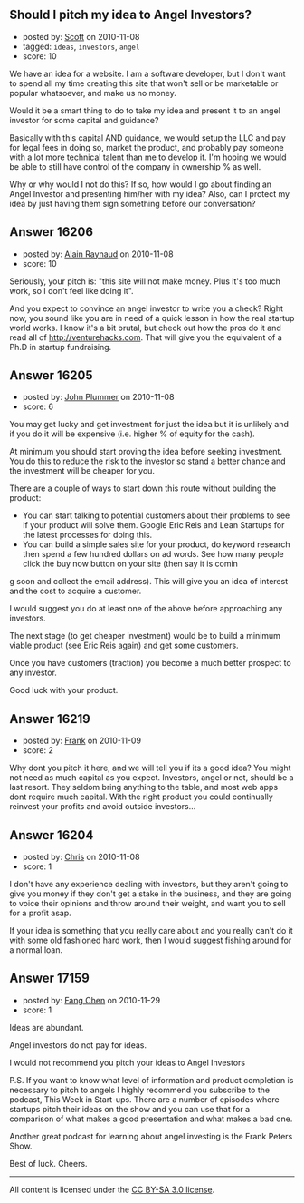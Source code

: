 ## Should I pitch my idea to Angel Investors?

- posted by: [Scott](https://stackexchange.com/users/-1/5016-scott) on 2010-11-08
- tagged: `ideas`, `investors`, `angel`
- score: 10

We have an idea for a website. I am a software developer, but I don't want to spend all my time creating this site that won't sell or be marketable or popular whatsoever, and make us no money.

Would it be a smart thing to do to take my idea and present it to an angel investor for some capital and guidance?

Basically with this capital AND guidance, we would setup the LLC and pay for legal fees in doing so, market the product, and probably pay someone with a lot more technical talent than me to develop it. I'm hoping we would be able to still have control of the company in ownership % as well.

Why or why would I not do this? If so, how would I go about finding an Angel Investor and presenting him/her with my idea? Also, can I protect my idea by just having them sign something before our conversation?




## Answer 16206

- posted by: [Alain Raynaud](https://stackexchange.com/users/-1/502-alain-raynaud) on 2010-11-08
- score: 10

Seriously, your pitch is: "this site will not make money. Plus it's too much work, so I don't feel like doing it".

And you expect to convince an angel investor to write you a check? Right now, you sound like you are in need of a quick lesson in how the real startup world works. I know it's a bit brutal, but check out how the pros do it and read all of http://venturehacks.com. That will give you the equivalent of a Ph.D in startup fundraising.


## Answer 16205

- posted by: [John Plummer](https://stackexchange.com/users/-1/4891-john-plummer) on 2010-11-08
- score: 6

You may get lucky and get investment for just the idea but it is unlikely and if you do it will be expensive (i.e. higher % of equity for the cash).

At minimum you should start proving the idea before seeking investment. You do this to reduce the risk to the investor so stand a better chance and the investment will be cheaper for you.

There are a couple of ways to start down this route without building the product:

 - You can start talking to potential
   customers  about their problems to
   see if your product will solve them.
   Google Eric Reis and Lean Startups
   for the latest processes for doing
   this.
 - You can build a simple sales
   site for your product, do keyword
   research then spend a few hundred
   dollars on ad words. See how many
   people click the buy now button on
   your site (then say it is comin

g soon and collect the email address). This will give you an idea of interest and the cost to acquire a customer.

I would suggest you do at least one of the above before approaching any investors.

The next stage (to get cheaper investment) would be to build a minimum viable product (see Eric Reis again) and get some customers.

Once you have customers (traction) you become a much better prospect to any investor.

Good luck with your product.


## Answer 16219

- posted by: [Frank](https://stackexchange.com/users/-1/4858-frank) on 2010-11-09
- score: 2

Why dont you pitch it here, and we will tell you if its a good idea?  You might not need as much capital as you expect.  Investors, angel or not, should be a last resort.  They seldom bring anything to the table, and most web apps dont require much capital.  With the right product you could continually reinvest your profits and avoid outside investors...


## Answer 16204

- posted by: [Chris](https://stackexchange.com/users/-1/5283-chris) on 2010-11-08
- score: 1

I don't have any experience dealing with investors, but they aren't going to give you money if they don't get a stake in the business, and they are going to voice their opinions and throw around their weight, and want you to sell for a profit asap.

If your idea is something that you really care about and you really can't do it with some old fashioned hard work, then I would suggest fishing around for a normal loan.


## Answer 17159

- posted by: [Fang Chen](https://stackexchange.com/users/-1/4533-fang-chen) on 2010-11-29
- score: 1

Ideas are abundant.

Angel investors do not pay for ideas.

I would not recommend you pitch your ideas to Angel Investors



P.S. If you want to know what level of information and product completion is necessary to pitch to angels I highly recommend you subscribe to the podcast, This Week in Start-ups. There are a number of episodes where startups pitch their ideas on the show and you can use that for a comparison of what makes a good presentation and what makes a bad one.

Another great podcast for learning about angel investing is the Frank Peters Show.

Best of luck. Cheers.



---

All content is licensed under the [CC BY-SA 3.0 license](https://creativecommons.org/licenses/by-sa/3.0/).
